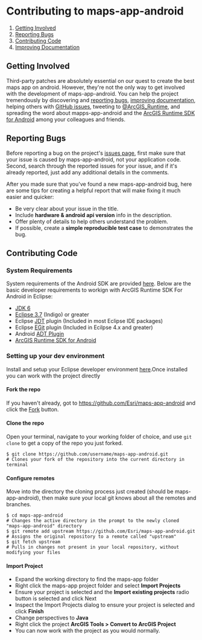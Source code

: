 Contributing to maps-app-android
=================================

 1. [Getting Involved](#getting-involved)
 2. [Reporting Bugs](#reporting-bugs)
 3. [Contributing Code](#contributing-code)
 4. [Improving Documentation](#improving-documentation)

## Getting Involved

Third-party patches are absolutely essential on our quest to create the best maps app on android.
However, they're not the only way to get involved with the development of maps-app-android.
You can help the project tremendously by discovering and [reporting bugs](#reporting-bugs),
[improving documentation](#improving-documentation),
helping others with [GitHub issues](https://github.com/Esri/maps-app-android/issues),
tweeting to [@ArcGIS_Runtime](https://twitter.com/ArcGIS_Runtime),
and spreading the word about mapps-app-android and the [ArcGIS Runtime SDK for Android](https://developers.arcgis.com/en/android/) among your colleagues and friends.

## Reporting Bugs

Before reporting a bug on the project's [issues page](https://github.com/Esri/maps-app-android/issues),
first make sure that your issue is caused by maps-app-android, not your application code.
Second, search through the reported issues for your issue,
and if it's already reported, just add any additional details in the comments.

After you made sure that you've found a new maps-app-android bug,
here are some tips for creating a helpful report that will make fixing it much easier and quicker:

 * Be very clear about your issue in the title. 
 * Include **hardware & android api version** info in the description.
 * Offer plenty of details to help others understand the problem.
 * If possible, create a **simple reproducible test case** to demonstrates the bug.

## Contributing Code
### System Requirements
System requirements of the Android SDK are provided [here](https://developers.arcgis.com/en/android/system-reqs.html).  Below are the basic developer requirements to workign with ArcGIS Runtime SDK For Android in Eclipse: 

 * [JDK 6](http://www.oracle.com/technetwork/java/javase/downloads/index.html)
 * [Eclipse 3.7](http://www.eclipse.org/downloads/) (Indigo) or greater
 * Eclipse [JDT](http://www.eclipse.org/jdt/) plugin (Included in most Eclipse IDE packages)
 * Eclipse [EGit](http://www.eclipse.org/egit/) plugin (Included in Ecilpse 4.x and greater)
 * Android [ADT Plugin](http://developer.android.com/tools/sdk/eclipse-adt.html)
 * [ArcGIS Runtime SDK for Android](https://developers.arcgis.com/en/android/)

### Setting up your dev environment
Install and setup your Eclipse developer environment [here](https://developers.arcgis.com/en/android/install.html).Once installed you can work with the project directly 

#### Fork the repo
If you haven't already, got to https://github.com/Esri/maps-app-android and click the [Fork](https://github.com/Esri/maps-app-android/fork) button.

#### Clone the repo
Open your terminal, navigate to your working folder of choice, and use ```git clone``` to get a copy of the repo you just forked.


```
$ git clone https://github.com/username/maps-app-android.git
# Clones your fork of the repository into the current directory in terminal
```
#### Configure remotes
Move into the directory the cloning process just created (should be maps-app-android), then make sure your local git knows about all the remotes and branches.

```
$ cd maps-app-android
# Changes the active directory in the prompt to the newly cloned "maps-app-android" directory
$ git remote add upstream https://github.com/Esri/maps-app-android.git
# Assigns the original repository to a remote called "upstream"
$ git fetch upstream
# Pulls in changes not present in your local repository, without modifying your files
```

#### Import Project
 * Expand the working directory to find the maps-app folder
 * Right click the maps-app project folder and select **Import Projects**
 * Ensure your project is selected and the **Import existing projects** radio button is selected and click Next
 * Inspect the Import Projects dialog to ensure your project is selected and click **Finish**
 * Change perspectives to **Java**
 * Right click the project **ArcGIS Tools > Convert to ArcGIS Project**
 * You can now work with the project as you would normally.
